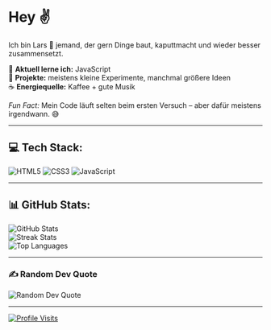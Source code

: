 <h1>Hey ✌️</h1>

<p>
  Ich bin Lars 👋 jemand, der gern Dinge baut, kaputtmacht und wieder besser zusammensetzt.
</p>

<p>
  🌱 <strong>Aktuell lerne ich:</strong> JavaScript <br>
  🚀 <strong>Projekte:</strong> meistens kleine Experimente, manchmal größere Ideen <br>
  ☕ <strong>Energiequelle:</strong> Kaffee + gute Musik
</p>

<p>
  <em>Fun Fact:</em> Mein Code läuft selten beim ersten Versuch – aber dafür meistens irgendwann. 😅
</p>

<hr>

<h2>💻 Tech Stack:</h2>
<p>
  <img src="https://img.shields.io/badge/html5-%23E34F26.svg?style=for-the-badge&logo=html5&logoColor=white" alt="HTML5" />
  <img src="https://img.shields.io/badge/css3-%231572B6.svg?style=for-the-badge&logo=css3&logoColor=white" alt="CSS3" />
  <img src="https://img.shields.io/badge/javascript-%23323330.svg?style=for-the-badge&logo=javascript&logoColor=%23F7DF1E" alt="JavaScript" />
</p>

<hr>

<h2>📊 GitHub Stats:</h2>
<p>
  <img src="https://github-readme-stats.vercel.app/api?username=LarsSchoenemann&theme=dark&hide_border=true&include_all_commits=true&count_private=true" alt="GitHub Stats" /><br>
  <img src="https://nirzak-streak-stats.vercel.app/?user=LarsSchoenemann&theme=dark&hide_border=true" alt="Streak Stats" /><br>
  <img src="https://github-readme-stats.vercel.app/api/top-langs/?username=LarsSchoenemann&theme=dark&hide_border=true&include_all_commits=true&count_private=true&layout=compact" alt="Top Languages" />
</p>

<hr>

<h3>✍️ Random Dev Quote</h3>
<p>
  <img src="https://quotes-github-readme.vercel.app/api?type=horizontal&theme=dark" alt="Random Dev Quote" />
</p>

<hr>

<p>
  <a href="https://visitcount.itsvg.in">
    <img src="https://visitcount.itsvg.in/api?id=LarsSchoenemann&icon=3&color=1" alt="Profile Visits" />
  </a>
</p>

